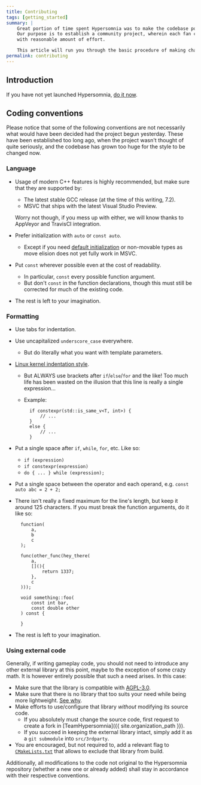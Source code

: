 ```yaml
---
title: Contributing
tags: [getting_started]
summary: |
    Great portion of time spent Hypersomnia was to make the codebase possible to be understood by newcomers.  
    Our purpose is to establish a community project, wherein each fan can extend the game in any way imaginable,  
    with reasonable amount of effort.  

    This article will run you through the basic procedure of making changes to the Hypersomnia source code. 
permalink: contributing
---
```


## Introduction

If you have not yet launched Hypersomnia, [do it now]({{site.repo_path}}#how-to-build).

## Coding conventions

Please notice that some of the following conventions are not necessarily what would have been decided had the project begun yesterday.
These have been established too long ago, when the project wasn't thought of quite seriously, and the codebase has grown too huge for the style to be changed now.

### Language

- Usage of modern C++ features is highly recommended, but make sure that they are supported by:
    - The latest stable GCC release (at the time of this writing, 7.2).
    - MSVC that ships with the latest Visual Studio Preview.

    Worry not though, if you mess up with either, we will know thanks to AppVeyor and TravisCI integration.

- Prefer initialization with ``auto`` or ``const auto``.
    - Except if you need [default initialization](http://en.cppreference.com/w/cpp/language/default_initialization) or non-movable types as move elision does not yet fully work in MSVC.

- Put ```const``` wherever possible even at the cost of readability. 
    - In particular, ```const``` every possible function argument.
    - But don't ```const``` in the function declarations, though this must still be corrected for much of the existing code.

- The rest is left to your imagination.

### Formatting

- Use tabs for indentation.
- Use uncapitalized ```underscore_case``` everywhere.
    - But do literally what you want with template parameters.
- [Linux kernel indentation style](https://en.wikipedia.org/wiki/Indentation_style#K.26R).
    - But ALWAYS use brackets after ``if``/``else``/``for`` and the like! Too much life has been wasted on the illusion that this line is really a single expression...
    - Example:

            if constexpr(std::is_same_v<T, int>) {
            	// ...
            }
            else {
            	// ...
            }
        
- Put a single space after ``if``, ``while``, ``for``, etc. Like so:
    - ```if (expression)``` 
    - ```if constexpr(expression)```
    - ```do { ... } while (expression);```
- Put a single space between the operator and each operand, e.g. ``const auto abc = 2 + 2;``
- There isn't really a fixed maximum for the line's length, but keep it around 125 characters. If you must break the function arguments, do it like so:

        
        function(
        	a,
        	b
        	c
        );
        
        func(other_func(hey_there(
        	a,
        	[](){
        		return 1337;
        	},
        	c
        )));

        void something::foo(
			const int bar,
			const double other
		) const {

		}
        

- The rest is left to your imagination.

### Using external code

Generally, if writing gameplay code, you should not need to introduce any other external library at this point, maybe to the exception of some crazy math.
It is however entirely possible that such a need arises. In this case:
- Make sure that the library is compatible with [AGPL-3.0](https://github.com/TeamHypersomnia/Hypersomnia/blob/master/LICENSE.md).
- Make sure that there is no library that too suits your need while being more lightweight. [See why](core_principles#using-external-code).
- Make efforts to use/configure that library *without* modifying its source code. 
    - If you absolutely must change the source code, first request to create a fork in [TeamHypersomnia]({{ site.organization_path }}).
    - If you succeed in keeping the external library intact, simply add it as a ```git submodule``` into ```src/3rdparty```.
- You are encouraged, but not required to, add a relevant flag to [```CMakeLists.txt```](CMakeLists) that allows to exclude that library from build.

Additionally, all modifications to the code not original to the Hypersomnia repository (whether a new one or already added) shall stay in accordance with their respective conventions.


